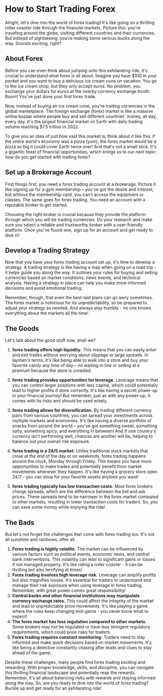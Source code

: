 # How to Start Trading Forex

Alright, let's dive into the world of forex trading! It's like going on a thrilling roller coaster ride through the financial markets. Picture this: you're traveling around the globe, visiting different countries and their currencies. But instead of sightseeing, you're making some serious bucks along the way. Sounds exciting, right?

## About Forex
Before you can even think about jumping onto this exhilarating ride, it's crucial to understand what forex is all about. Imagine you have $100 in your pocket and you want to buy a delicious ice cream cone on vacation. You go to the ice cream shop, but they only accept euros. No problem, you exchange your dollars for euros at the nearby currency exchange booth. Boom! You've just done your first forex trade.

Now, instead of buying an ice cream cone, you're trading currencies in the global marketplace. The foreign exchange (forex) market is like a massive online bazaar where people buy and sell different countries' money, all day, every day. It's the largest financial market on Earth with daily trading volume reaching $7.5 trillion in 2022.

To give you an idea of just how vast this market is, think about it like this: if the entire world's economy was a pizza (yum), the forex market would be a pizza so big it could cover Earth twice over! And that's not a small slice. It's a gigantic feast of financial opportunities, which brings us to our next topic: how do you get started with trading forex?

## Set up a Brokerage Account
First things first, you need a forex trading account at a brokerage. Picture it like signing up for a gym membership – you've got the desire and interest, but without the membership card, you can't access the equipment or classes. The same goes for forex trading. You need an account with a reputable broker to get started.

Choosing the right broker is crucial because they provide the platform through which you will be trading currencies. Do your research and make sure you select a reliable and trustworthy broker with a user-friendly platform. Once you've found one, sign up for an account and get ready to dive in!

## Develop a Trading Strategy
Now that you have your forex trading account set up, it's time to develop a strategy. A trading strategy is like having a map when going on a road trip - it helps guide you along the way. It outlines your rules for buying and selling currencies based on market conditions, news events, and technical analysis. Having a strategy in place can help you make more informed decisions and avoid emotional trading.

Remember, though, that even the best-laid plans can go awry sometimes. The forex market is notorious for its unpredictability, so be prepared to adjust your strategy as needed. And always stay humble - no one knows everything about the markets all the time!

## The Goods
Let's talk about the good stuff now, shall we?
1. **forex trading offers high liquidity.** This means that you can easily enter and exit trades without worrying about slippage or large spreads. In layman's terms, it's like being able to walk into a store and buy your favorite candy any time of day – no waiting in line or selling at a premium because the store is crowded.

2. **forex trading provides opportunities for leverage.** Leverage means that you can control larger positions with less capital, which could potentially lead to higher profits if done correctly. It's like having a secret power-up in your financial journey! But remember, just as with any power-up, it comes with its risks and should be used wisely.

3. **forex trading allows for diversification.** By trading different currency pairs from various countries, you can spread your investments across multiple markets and economies. It's like having a diverse portfolio of snacks from around the world – you've got something sweet, something salty, something spicy, and everything in between! And if one country's currency isn't performing well, chances are another will be, helping to balance out your overall risk exposure.

4. **forex trading is a 24/5 market.** Unlike traditional stock markets that close at the end of the day or on weekends, forex trading happens around the clock, Monday through Friday. This means you have more opportunities to make trades and potentially benefit from market movements whenever they happen. It's like having a grocery store open 24/7 - you can shop for your favorite assets anytime you want!

5. **forex trading typically has low transaction costs.** Most forex brokers charge spreads, which are the difference between the bid and ask prices. These spreads tend to be narrower in the forex market compared to other markets, resulting in lower transaction costs for traders. So, you can save some money while enjoying the ride!

## The Bads
But let's not forget the challenges that come with forex trading too. It's not all sunshine and rainbows, after all.
1. **Forex trading is highly volatile.** The market can be influenced by various factors such as political events, economic news, and central bank interventions. This volatility can lead to significant gains or losses if not managed properly. It's like riding a roller coaster - it can be thrilling but also terrifying at times!
2. **Forex trading involves high leverage risk.** Leverage can amplify profits but also magnifies losses. It's essential for traders to understand and manage their risk exposure when using leverage in forex trading. Remember, with great power comes great responsibility!
3. **Central banks and other financial institutions may manipulate currency exchange rates.** This could affect the integrity of the market and lead to unpredictable price movements. It's like playing a game where the rules keep changing mid-game - you never know what to expect!
4. **The forex market has less regulation compared to other markets.** Some brokers may not be regulated or have less stringent regulatory requirements, which could pose risks for traders.
5. **Forex trading requires constant monitoring.** Traders need to stay informed and make quick decisions based on market movements. It's like being a detective constantly chasing after leads and clues to stay ahead of the game.

Despite these challenges, many people find forex trading exciting and rewarding. With proper knowledge, skills, and discipline, you can navigate this thrilling financial landscape and potentially reap the rewards. Remember, it's all about balancing risks with rewards and staying informed along the way. So, are you ready to dive into the world of forex trading? Buckle up and get ready for an exhilarating ride!
